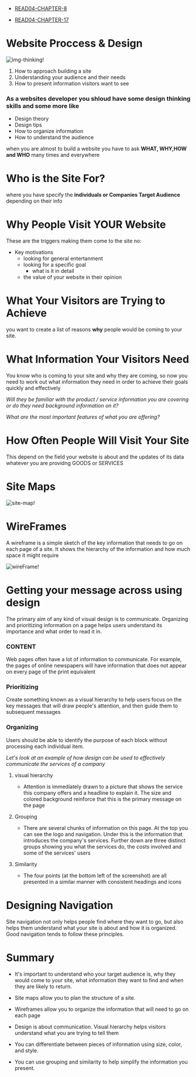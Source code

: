 

+ [READ04-CHAPTER-8](https://ahmadkheder.github.io/learningRepo/Read02CH8)

+ [READ04-CHAPTER-17](https://ahmadkheder.github.io/learningRepo/Read02CH17)

# Website Proccess & Design


![img-thinking!](https://cdn5.vectorstock.com/i/1000x1000/75/84/developer-working-with-laptop-and-thinking-vector-22287584.jpg)

1. How to approach building a site
2. Understanding your audience and their needs
3. How to present information visitors want to see

### As a websites developer you shloud have some design thinking skills and some more like
   * Design theory 
   * Design tips      
   * How to organize information 
   * How to understand the audience

when you are almost  to build a website you have to ask **WHAT, WHY,HOW and WHO** many times and everywhere  


# Who is the Site For?
where you have specify the __individuals or Companies Target Audience__ depending on their info



# Why People Visit YOUR Website

These are the triggers making them come to the site no:
+ Key motivations
    - looking for general entertanment
    - looking for a specific goal 
        +  what is it in detail  
    - the value of your website in their opinion

# What Your Visitors are Trying to Achieve
you want to create a list
of reasons **why** people would
be coming to your site.


# What Information Your Visitors Need

 You know who is coming to your site and why
they are coming, so now you need to work out
what information they need in order to achieve
their goals quickly and effectively

*Will they be familiar with the product / service information you are covering or do they need background information on it?* 

*What are the most important features of what you are offering?*


# How Often People Will Visit Your Site
 
This depend on the field your website is about and the updates of its data whatever you are providng GOODS or SERVICES


# Site Maps

![site-map!](https://blog.hubspot.com/hs-fs/hubfs/dyno-mapper-sitemap-generator.png?width=566&name=dyno-mapper-sitemap-generator.png)

# WireFrames

A wireframe is a simple sketch of the key
information that needs to go on each page of a
site. It shows the hierarchy of the information
and how much space it might require

![wireFrame!](https://s3.amazonaws.com/www-inside-design/uploads/2017/11/12-wireframe-examples-from-some-of-our-favorite-UX-designers-feature.jpg)

# Getting your message across using design

The primary aim of any kind of visual design
is to communicate. Organizing and prioritizing
information on a page helps users understand
its importance and what order to read it in.

### CONTENT
Web pages often have a lot of
information to communicate.
For example, the pages of
online newspapers will have
information that does not appear
on every page of the print
equivalent


### Prioritizing

Create something
known as a visual hierarchy
to help users focus on the key
messages that will draw people's
attention, and then guide them
to subsequent messages


### Organizing

Users should be able to
identify the purpose of each
block without processing each
individual item.


*Let's look at an example of how design can be used to effectively communicate the services of a company*

1. visual hierarchy 
    - Attention is immediately drawn
        to a picture that shows the
        service this company offers
        and a headline to explain it. The
        size and colored background
        reinforce that this is the primary
        message on the page
2. Grouping
    - There are several chunks of
       information on this page.
        At the top you can see the logo
        and navigation. Under this is the
        information that introduces the 
        company's services.
        Further down are three distinct     
        groups showing you what the
        services do, the costs involved
        and some of the services' users   

3. Similarity 
    - The four points (at the bottom
        left of the screenshot) are all
        presented in a similar manner
        with consistent headings and
        icons        




# Designing Navigation
Site navigation not only helps people find where they want to go, but also
helps them understand what your site is about and how it is organized.
Good navigation tends to follow these principles.


# Summary

+ It's important to understand who your target audience
is, why they would come to your site, what information
they want to find and when they are likely to return.

+ Site maps allow you to plan the structure of a site.
+ Wireframes allow you to organize the information that
will need to go on each page 
+ Design is about communication. Visual hierarchy helps
visitors understand what you are trying to tell them

+ You can differentiate between pieces of information
using size, color, and style. 
+ You can use grouping and similarity to help simplify
the information you present.